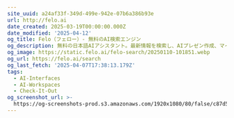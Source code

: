 ```yaml
---
site_uuid: a24af33f-349d-499e-942e-07b6a386b93e
url: http://felo.ai
date_created: 2025-03-19T00:00:00.000Z
date_modified: '2025-04-12'
og_title: Felo（フェロー）- 無料のAI検索エンジン
og_description: 無料の日本語AIアシスタント。最新情報を検索し、AIプレゼン作成、マインドマップ、文書読み取り、画像生成など多機能搭載！
og_image: https://static.felo.ai/felo-search/20250110-101851.webp
og_url: https://felo.ai/search
og_last_fetch: '2025-04-07T17:38:13.179Z'
tags:
  - AI-Interfaces
  - AI-Workspaces
  - Check-It-Out
og_screenshot_url: >-
  https://og-screenshots-prod.s3.amazonaws.com/1920x1080/80/false/c87d54831206067924d8b5b3490d56488a9035cef570eb3da5595844506fe72b.jpeg
---
```





























